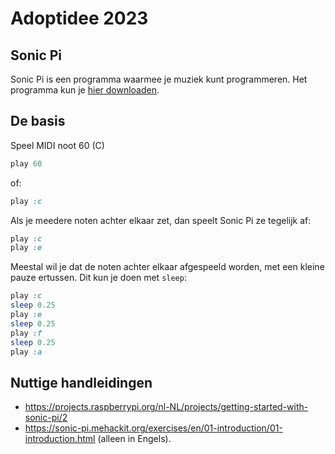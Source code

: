 # Adoptidee 2023

## Sonic Pi

Sonic Pi is een programma waarmee je muziek kunt programmeren. Het programma kun je [hier downloaden](https://sonic-pi.net/).

## De basis

Speel MIDI noot 60 (C)

```ruby
play 60
```

of:

```ruby
play :c
```

Als je meedere noten achter elkaar zet, dan speelt Sonic Pi ze tegelijk af:

```ruby
play :c
play :e
```

Meestal wil je dat de noten achter elkaar afgespeeld worden, met een kleine pauze ertussen. Dit kun je doen met `sleep`:

```ruby
play :c
sleep 0.25
play :e
sleep 0.25
play :f
sleep 0.25
play :a
```

## Nuttige handleidingen

- https://projects.raspberrypi.org/nl-NL/projects/getting-started-with-sonic-pi/2
- https://sonic-pi.mehackit.org/exercises/en/01-introduction/01-introduction.html (alleen in Engels).
